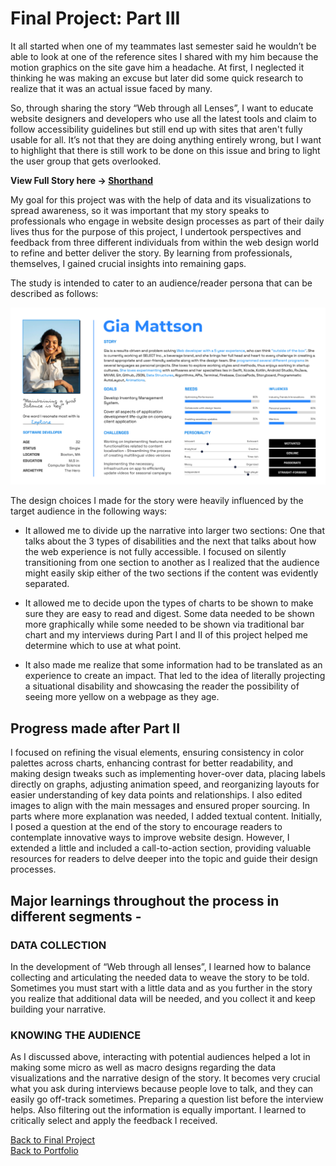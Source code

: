 # Final Project: Part III

It all started when one of my teammates last semester said he wouldn’t be able to look at one of the reference sites I shared with my him because the motion graphics on the site gave him a headache. At first, I neglected it thinking he was making an excuse but later did some quick research to realize that it was an actual issue faced by many. 

So, through sharing the story “Web through all Lenses”, I want to educate website designers and developers who use all the latest tools and claim to follow accessibility guidelines but still end up with sites that aren't fully usable for all. It’s not that they are doing anything entirely wrong, but I want to highlight that there is still work to be done on this issue and bring to light the user group that gets overlooked.

**View Full Story here -> [Shorthand](https://carnegiemellon.shorthandstories.com/web-through-all-lenses-mish-patel/index.html)** 

My goal for this project was with the help of data and its visualizations to spread awareness, so it was important that my story speaks to professionals who engage in website design processes as part of their daily lives thus for the purpose of this project, I undertook perspectives and feedback from three different individuals from within the web design world to refine and better deliver the story. By learning from professionals, themselves, I gained crucial insights into remaining gaps.

The study is intended to cater to an audience/reader persona that can be described as follows:

![Gia Mattson](GiaMattson.jpg)

The design choices I made for the story were heavily influenced by the target audience in the following ways:

- It allowed me to divide up the narrative into larger two sections: One that talks about the 3 types of disabilities and the next that talks about how the web experience is not fully accessible. I focused on silently transitioning from one section to another as I realized that the audience might easily skip either of the two sections if the content was evidently separated. 

- It allowed me to decide upon the types of charts to be shown to make sure they are easy to read and digest. Some data needed to be shown more graphically while some needed to be shown via traditional bar chart and my interviews during Part I and II of this project helped me determine which to use at what point.

- It also made me realize that some information had to be translated as an experience to create an impact. That led to the idea of literally projecting a situational disability and showcasing the reader the possibility of seeing more yellow on a webpage as they age. 

## Progress made after Part II

I focused on refining the visual elements, ensuring consistency in color palettes across charts, enhancing contrast for better readability, and making design tweaks such as implementing hover-over data, placing labels directly on graphs, adjusting animation speed, and reorganizing layouts for easier understanding of key data points and relationships. I also edited images to align with the main messages and ensured proper sourcing. In parts where more explanation was needed, I added textual content. Initially, I posed a question at the end of the story to encourage readers to contemplate innovative ways to improve website design. However, I extended a little and included a call-to-action section, providing valuable resources for readers to delve deeper into the topic and guide their design processes.

## Major learnings throughout the process in different segments -  

### DATA COLLECTION

In the development of “Web through all lenses”, I learned how to balance collecting and articulating the needed data to weave the story to be told. Sometimes you must start with a little data and as you further in the story you realize that additional data will be needed, and you collect it and keep building your narrative. 

### KNOWING THE AUDIENCE

As I discussed above, interacting with potential audiences helped a lot in making some micro as well as macro designs regarding the data visualizations and the narrative design of the story. It becomes very crucial what you ask during interviews because people love to talk, and they can easily go off-track sometimes. Preparing a question list before the interview helps. Also filtering out the information is equally important. I learned to critically select and apply the feedback I received. 

[Back to Final Project](final_project_MishPatel.md)<br>
[Back to Portfolio](README.md)
